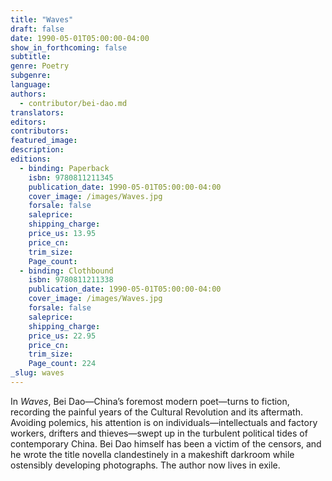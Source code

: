 ```yaml
---
title: "Waves"
draft: false
date: 1990-05-01T05:00:00-04:00
show_in_forthcoming: false
subtitle:
genre: Poetry
subgenre:
language:
authors:
  - contributor/bei-dao.md
translators:
editors:
contributors:
featured_image:
description:
editions:
  - binding: Paperback
    isbn: 9780811211345
    publication_date: 1990-05-01T05:00:00-04:00
    cover_image: /images/Waves.jpg
    forsale: false
    saleprice:
    shipping_charge:
    price_us: 13.95
    price_cn:
    trim_size:
    Page_count:
  - binding: Clothbound
    isbn: 9780811211338
    publication_date: 1990-05-01T05:00:00-04:00
    cover_image: /images/Waves.jpg
    forsale: false
    saleprice:
    shipping_charge:
    price_us: 22.95
    price_cn:
    trim_size:
    Page_count: 224
_slug: waves
---
```


In _Waves_, Bei Dao—China’s foremost modern poet—turns to fiction, recording the painful years of the Cultural Revolution and its aftermath. Avoiding polemics, his attention is on individuals—intellectuals and factory workers, drifters and thieves—swept up in the turbulent political tides of contemporary China. Bei Dao himself has been a victim of the censors, and he wrote the title novella clandestinely in a makeshift darkroom while ostensibly developing photographs. The author now lives in exile.

